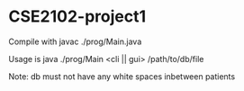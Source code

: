 ﻿# CSE2102-project1

Compile with javac ./prog/Main.java

Usage is java ./prog/Main <cli || gui> /path/to/db/file

Note: db must not have any white spaces inbetween patients
